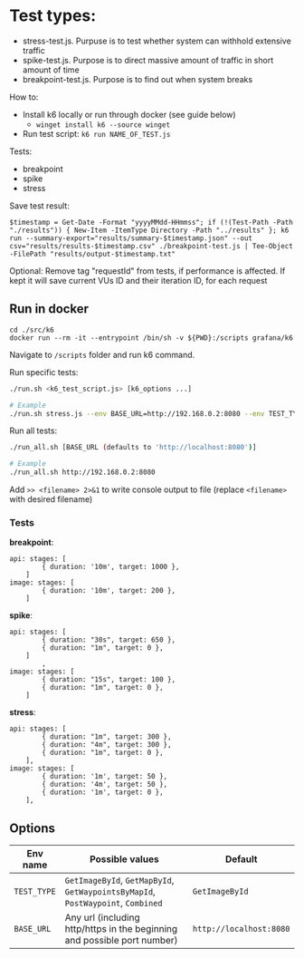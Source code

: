 # Test types:
* stress-test.js. Purpuse is to test whether system can withhold extensive traffic
* spike-test.js. Purpose is to direct massive amount of traffic in short amount of time
* breakpoint-test.js. Purpose is to find out when system breaks

How to:

- Install k6 locally or run through docker (see guide below)
  - `winget install k6 --source winget`
- Run test script: `k6 run NAME_OF_TEST.js`

Tests:
- breakpoint
- spike
- stress


Save test result:
```
$timestamp = Get-Date -Format "yyyyMMdd-HHmmss"; if (!(Test-Path -Path "./results")) { New-Item -ItemType Directory -Path "../results" }; k6 run --summary-export="results/summary-$timestamp.json" --out csv="results/results-$timestamp.csv" ./breakpoint-test.js | Tee-Object -FilePath "results/output-$timestamp.txt"
```

Optional:
Remove tag "requestId" from tests, if performance is affected. If kept it will save current VUs ID and their iteration ID, for each request

## Run in docker

```
cd ./src/k6
docker run --rm -it --entrypoint /bin/sh -v ${PWD}:/scripts grafana/k6
```

Navigate to `/scripts` folder and run k6 command.

Run specific tests:
```bash
./run.sh <k6_test_script.js> [k6_options ...]

# Example
./run.sh stress.js --env BASE_URL=http://192.168.0.2:8080 --env TEST_TYPE=GetImageById
```

Run all tests:
```bash
./run_all.sh [BASE_URL (defaults to 'http://localhost:8080')]

# Example
./run_all.sh http://192.168.0.2:8080
```

Add `>> <filename> 2>&1` to write console output to file (replace `<filename>` with desired filename)

### Tests


__breakpoint__:
```
api: stages: [
        { duration: '10m', target: 1000 },
    ]
image: stages: [
        { duration: '10m', target: 200 },
    ]
```

__spike__:
```
api: stages: [
        { duration: "30s", target: 650 },
        { duration: "1m", target: 0 },
    ]
        ,
image: stages: [
        { duration: "15s", target: 100 },
        { duration: "1m", target: 0 },
    ]
```

__stress__:
```
api: stages: [
        { duration: "1m", target: 300 },
        { duration: "4m", target: 300 },
        { duration: "1m", target: 0 },
    ],
image: stages: [
        { duration: '1m', target: 50 },
        { duration: '4m', target: 50 },
        { duration: '1m', target: 0 },
    ],
```


## Options

| Env name | Possible values | Default
| --- | --- | --- |
| `TEST_TYPE` | `GetImageById`, `GetMapById`, `GetWaypointsByMapId`, `PostWaypoint`, `Combined` | `GetImageById` |
| `BASE_URL` | Any url (including http/https in the beginning and possible port number) | `http://localhost:8080` |

